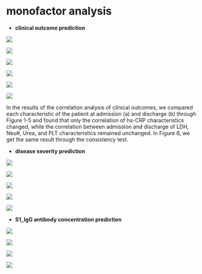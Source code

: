 # monofactor analysis

- **clinical outcome prediction**

![](https://github.com/OmaZio2/covid-19-coding/blob/master/monofactor%20analysis/clinical_LDH.png)

![](https://github.com/OmaZio2/covid-19-coding/blob/master/monofactor%20analysis/clinical_Neu%23.png)

![](https://github.com/OmaZio2/covid-19-coding/blob/master/monofactor%20analysis/clinical_hs-CRP.png)

![](https://github.com/OmaZio2/covid-19-coding/blob/master/monofactor%20analysis/clinical_Urea.png)

![](https://github.com/OmaZio2/covid-19-coding/blob/master/monofactor%20analysis/clinical_PLT.png)

![](https://github.com/OmaZio2/covid-19-coding/blob/master/monofactor%20analysis/clinical_outrate.png)

In the results of the correlation analysis of clinical outcomes, we compared each characteristic of the patient at admission (a) and discharge (b) through Figure 1-5 and found that only the correlation of hs-CRP characteristics changed, while the correlation between admission and discharge of LDH, Neu#, Urea, and PLT characteristics remained unchanged. In Figure 6, we get the same result through the consistency test.

- **disease severity prediction**

![](https://github.com/OmaZio2/covid-19-coding/blob/master/monofactor%20analysis/Severity_with_wbound/5_(M%2CMONO)(%25).png)

![](https://github.com/OmaZio2/covid-19-coding/blob/master/monofactor%20analysis/Severity_with_wbound/4_Albumin.png)

![](https://github.com/OmaZio2/covid-19-coding/blob/master/monofactor%20analysis/Severity_with_wbound/3_Lym(%25).png)

![](https://github.com/OmaZio2/covid-19-coding/blob/master/monofactor%20analysis/Severity_with_wbound/1_Sex.png)

![](https://github.com/OmaZio2/covid-19-coding/blob/master/monofactor%20analysis/Severity_with_wbound/6_Lactate%20dehydrogenase.png)

- **S1_IgG antibody concentration prediction**

![](https://github.com/OmaZio2/covid-19-coding/blob/master/monofactor%20analysis/S1_IgG_with_wbound/pic_1.png)

![](https://github.com/OmaZio2/covid-19-coding/blob/master/monofactor%20analysis/S1_IgG_with_wbound/pic_2.png)

![](https://github.com/OmaZio2/covid-19-coding/blob/master/monofactor%20analysis/S1_IgG_with_wbound/pic_3.png)

![](https://github.com/OmaZio2/covid-19-coding/blob/master/monofactor%20analysis/S1_IgG_with_wbound/pic_4.png)
